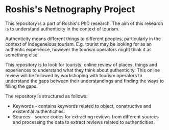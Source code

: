 # Roshis's Netnography Project
This repository is a part of Roshis's PhD research. 
The aim of this research is to understand authenticity in the context of tourism.

Authenticity means different things to different peoples, particularly in the context of indegeneious tourism.
E.g. tourist may be looking for as an authentic experience, however the tourism operators might think it as something else.

This repository is to look for tourists' online review of places, things and experiences to understand what they think about authenticity. 
This online review will be followed by workshoping with tourism operators to understand the gaps between their understandings and finding the ways to filling the gaps.

The repository is structured as follows:
- Keywords - contains keywords related to object, constructive and existential authenticities.
- Sources - source codes for extracting reviews from different sources and processing the data to extract reviews related to authenticities.
